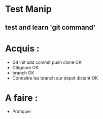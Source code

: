 # Test Manip

## test and learn 'git command'

# Acquis :
- Git init add commit push clone OK
- Gitignore OK
- branch OK
- Connaitre les branch sur depot distant OK

# A faire : 
- Pratiquer